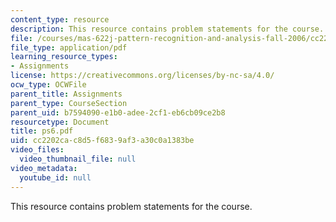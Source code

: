 ```yaml
---
content_type: resource
description: This resource contains problem statements for the course.
file: /courses/mas-622j-pattern-recognition-and-analysis-fall-2006/cc2202cac8d5f6839af3a30c0a1383be_ps6.pdf
file_type: application/pdf
learning_resource_types:
- Assignments
license: https://creativecommons.org/licenses/by-nc-sa/4.0/
ocw_type: OCWFile
parent_title: Assignments
parent_type: CourseSection
parent_uid: b7594090-e1b0-adee-2cf1-eb6cb09ce2b8
resourcetype: Document
title: ps6.pdf
uid: cc2202ca-c8d5-f683-9af3-a30c0a1383be
video_files:
  video_thumbnail_file: null
video_metadata:
  youtube_id: null
---
```

This resource contains problem statements for the course.